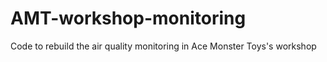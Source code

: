 # AMT-workshop-monitoring
Code to rebuild the air quality monitoring in Ace Monster Toys's workshop
